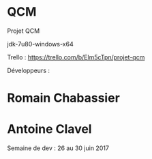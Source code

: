 # QCM
Projet QCM

jdk-7u80-windows-x64

Trello : https://trello.com/b/Elm5cTpn/projet-qcm

Développeurs :

<h1>Romain Chabassier</h1>
<h1>Antoine Clavel</h1>

Semaine de dev : 26 au 30 juin 2017
